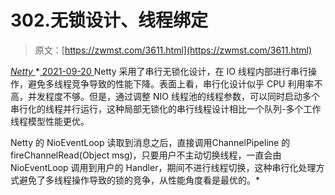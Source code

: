 <!--yml
category: 未分类
date: 0001-01-01 00:00:00
-->

# 302.无锁设计、线程绑定

> 原文：[https://zwmst.com/3611.html](https://zwmst.com/3611.html)

   [ *Netty* ](https://zwmst.com/netty)*[ <time datetime="2021-09-21T04:21:53+08:00"> 2021-09-20 </time> ](https://zwmst.com/3611.html)  Netty 采用了串行无锁化设计，在 IO 线程内部进行串行操作，避免多线程竞争导致的性能下降。表面上看，串行化设计似乎 CPU 利用率不高，并发程度不够。但是，通过调整 NIO 线程池的线程参数，可以同时启动多个串行化的线程并行运行，这种局部无锁化的串行线程设计相比一个队列-多个工作线程模型性能更优。

Netty 的 NioEventLoop 读取到消息之后，直接调用ChannelPipeline 的fireChannelRead(Object msg)，只要用户不主动切换线程，一直会由 NioEventLoop 调用到用户的 Handler，期间不进行线程切换，这种串行化处理方式避免了多线程操作导致的锁的竞争，从性能角度看是最优的。*